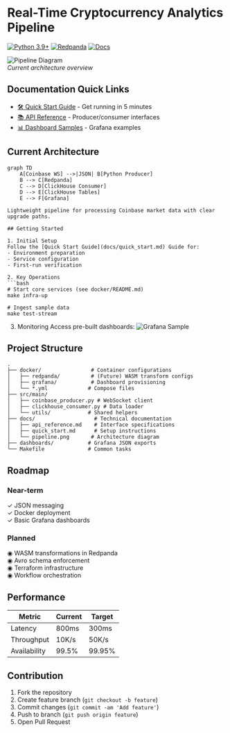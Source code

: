 # Real-Time Cryptocurrency Analytics Pipeline

[![Python 3.9+](https://img.shields.io/badge/python-3.9+-blue.svg)](https://www.python.org/downloads/) 
[![Redpanda](https://img.shields.io/badge/Streaming-Redpanda-ff69b4)](https://redpanda.com/)
[![Docs](https://img.shields.io/badge/Docs-API%20Reference-blueviolet)](docs/api_reference.md)

![Pipeline Diagram](docs/pipeline.png)  
*Current architecture overview*

## Documentation Quick Links
- [🛠️ Quick Start Guide](docs/quick_start.md) - Get running in 5 minutes
- [📚 API Reference](docs/api_reference.md) - Producer/consumer interfaces
- [📊 Dashboard Samples](dashboards/) - Grafana examples

## Current Architecture
```mermaid
graph TD
    A[Coinbase WS] -->|JSON| B[Python Producer]
    B --> C[Redpanda]
    C --> D[ClickHouse Consumer]
    D --> E[ClickHouse Tables]
    E --> F[Grafana]

Lightweight pipeline for processing Coinbase market data with clear upgrade paths.

## Getting Started

1. Initial Setup
Follow the [Quick Start Guide](docs/quick_start.md) Guide for:
- Environment preparation
- Service configuration
- First-run verification

2. Key Operations
```bash
# Start core services (see docker/README.md)
make infra-up

# Ingest sample data
make test-stream
```

3. Monitoring
Access pre-built dashboards:
![Grafana Sample](dashboards/dash.png)

## Project Structure

```
.
├── docker/                # Container configurations
│   ├── redpanda/          # (Future) WASM transform configs
│   ├── grafana/           # Dashboard provisioning
│   └── *.yml             # Compose files
├── src/main/
│   ├── coinbase_producer.py # WebSocket client
│   ├── clickhouse_consumer.py # Data loader
│   └── utils/            # Shared helpers
├── docs/                   # Technical documentation
│   ├── api_reference.md    # Interface specifications
│   ├── quick_start.md      # Setup instructions
│   └── pipeline.png       # Architecture diagram
├── dashboards/           # Grafana JSON exports
└── Makefile              # Common tasks
```

## Roadmap

### Near-term
✓ JSON messaging  
✓ Docker deployment  
✓ Basic Grafana dashboards  

### Planned
◉ WASM transformations in Redpanda  
◉ Avro schema enforcement  
◉ Terraform infrastructure  
◉ Workflow orchestration  


## Performance

| Metric          | Current | Target |
|----------------|---------|--------|
| Latency        | 800ms   | 300ms  |
| Throughput     | 10K/s   | 50K/s  |
| Availability   | 99.5%   | 99.95% |

## Contribution

1. Fork the repository
2. Create feature branch (`git checkout -b feature`)
3. Commit changes (`git commit -am 'Add feature'`)
4. Push to branch (`git push origin feature`)
5. Open Pull Request